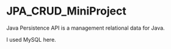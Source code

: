 # JPA_CRUD_MiniProject

Java Persistence API is a management relational data for Java. 

I used MySQL here.

